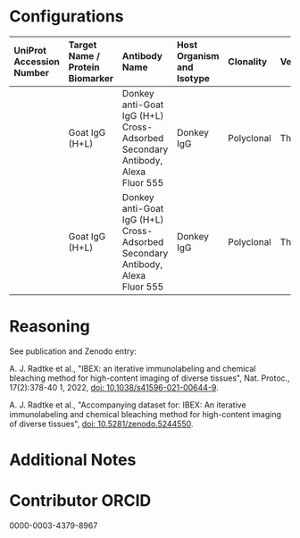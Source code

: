 # Configurations

| UniProt Accession Number   | Target Name / Protein Biomarker   | Antibody Name                                                                 | Host Organism and Isotype   | Clonality   | Vendor   | Catalog Number   | Conjugate   | RRID       | Application   | Method           | Tissue Preservation   | Tissue           | Detergent         | Antigen Retrieval Conditions   | Dye Inactivation Conditions                                            | Result   | Agree        | Disagree   |
|:---------------------------|:----------------------------------|:------------------------------------------------------------------------------|:----------------------------|:------------|:---------|:-----------------|:------------|:-----------|:--------------|:-----------------|:----------------------|:-----------------|:------------------|:-------------------------------|:-----------------------------------------------------------------------|:---------|:-------------|:-----------|
|                            | Goat IgG (H+L)                    | Donkey anti-Goat IgG (H+L) Cross-Adsorbed Secondary Antibody, Alexa Fluor 555 | Donkey IgG                  | Polyclonal  | Thermo   | A-21432          | AF555       | AB_2535853 | IHC-Fr        | IBEX2D Automated | 1% PFA Fixed Frozen   | Human jejunum    | 0.3% Triton-X-100 |                                | 0.5 mg/ml LiBH4 10 minutes continuous exchange with automated protocol | Success  | [+](#reason1) |            |
|                            | Goat IgG (H+L)                    | Donkey anti-Goat IgG (H+L) Cross-Adsorbed Secondary Antibody, Alexa Fluor 555 | Donkey IgG                  | Polyclonal  | Thermo   | A-21432          | AF555       | AB_2535853 | IHC-Fr        | IBEX2D Automated | 1% PFA Fixed Frozen   | Human lymph node | 0.3% Triton-X-100 |                                | 0.5 mg/ml LiBH4 10 minutes continuous exchange with automated protocol | Success  | [+](#reason1) |            |

# Reasoning

<a name="reason1"></a>
See publication and Zenodo entry:

A. J. Radtke et al., "IBEX: an iterative immunolabeling and chemical bleaching
 method for high-content imaging of diverse tissues", Nat. Protoc., 17(2):378-40
1, 2022, [doi: 10.1038/s41596-021-00644-9](https://doi.org/10.1038/s41596-021-00644-9).

A. J. Radtke et al., "Accompanying dataset for: IBEX: An iterative immunolabeling and chemical 
bleaching method for high-content imaging of diverse tissues",
[doi: 10.5281/zenodo.5244550](https://doi.org/10.5281/zenodo.5244551).


# Additional Notes

# Contributor ORCID

0000-0003-4379-8967
